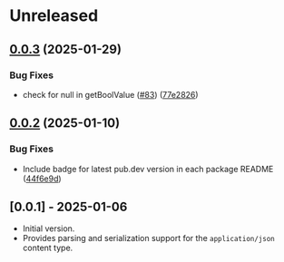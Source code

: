 # Unreleased

## [0.0.3](https://github.com/microsoft/kiota-dart/compare/microsoft_kiota_serialization_json-v0.0.2...microsoft_kiota_serialization_json-v0.0.3) (2025-01-29)


### Bug Fixes

* check for null in getBoolValue ([#83](https://github.com/microsoft/kiota-dart/issues/83)) ([77e2826](https://github.com/microsoft/kiota-dart/commit/77e282639802bd427d0b3a28c31a29dd69f3c1f6))

## [0.0.2](https://github.com/microsoft/kiota-dart/compare/microsoft_kiota_serialization_json-v0.0.1...microsoft_kiota_serialization_json-v0.0.2) (2025-01-10)


### Bug Fixes

* Include badge for latest pub.dev version in each package README ([44f6e9d](https://github.com/microsoft/kiota-dart/commit/44f6e9ddd486b70ca8e18a1a41df85d641f9561c))

## [0.0.1] - 2025-01-06

- Initial version.
- Provides parsing and serialization support for the `application/json` content type.
